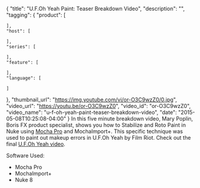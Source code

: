 {
  "title": "U.F.Oh Yeah Paint: Teaser Breakdown Video",
  "description": "",
  "tagging": {
    "product": [

    ],
    "host": [

    ],
    "series": [

    ],
    "feature": [

    ],
    "language": [

    ]
  },
  "thumbnail_url": "https://img.youtube.com/vi/or-O3C9wzZ0/0.jpg",
  "video_url": "https://youtu.be/or-O3C9wzZ0",
  "video_id": "or-O3C9wzZ0",
  "video_name": "u-f-oh-yeah-paint-teaser-breakdown-video",
  "date": "2015-05-08T10:25:08-04:00"
}
In this five minute breakdown video, Mary Poplin, Boris FX product specialist, shows you how to Stabilize and Roto Paint in Nuke using [Mocha Pro](/products/mocha-pro/) and MochaImport+. This specific technique was used to paint out makeup errors in U.F.Oh Yeah by Film Riot. Check out the final [U.F.Oh Yeah video](https://youtu.be/qQB2wtKQkvM).

Software Used: 
* Mocha Pro 
* MochaImport+ 
* Nuke 8
